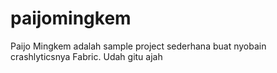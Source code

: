# paijomingkem
Paijo Mingkem adalah sample project sederhana buat nyobain crashlyticsnya Fabric. Udah gitu ajah
